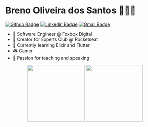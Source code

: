 # Breno Oliveira dos Santos 🧑🏼‍💻

[![Github Badge](https://img.shields.io/badge/-Github-000?style=flat-square&logo=Github&logoColor=white&link=https://github.com/lucasgdb)](https://github.com/brenoos)
[![Linkedin Badge](https://img.shields.io/badge/-LinkedIn-blue?style=flat-square&logo=Linkedin&logoColor=white&link=https://www.linkedin.com/in/rebeccamanzi/)](https://www.linkedin.com/in/brenoos/)
[![Gmail Badge](https://img.shields.io/badge/-Gmail-c14438?style=flat-square&logo=Gmail&logoColor=white&link=mailto:breno.oliver07@gmail.com)](mailto:breno.oliver07@gmail.com)

 - 🧡   Software Engineer @ Foxbox Digital
 - 💜   Creator for Experts Club @ Rocketseat
 - 🌱   Currently learning Elixir and Flutter
 - 🎮   Gamer
 - 💬   Passion for teaching and speaking
<div align="center">
<img height="180em" src="https://github-readme-stats.vercel.app/api?username=brenoos&show_icons=true&theme=radical&include_all_commits=true&count_private=true"/>
<img height="180em" src="https://github-readme-stats.vercel.app/api/top-langs/?username=brenoos&layout=compact&langs_count=7&theme=radical"/>
</div>
